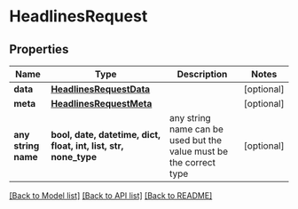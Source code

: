 # HeadlinesRequest


## Properties
Name | Type | Description | Notes
------------ | ------------- | ------------- | -------------
**data** | [**HeadlinesRequestData**](HeadlinesRequestData.md) |  | [optional] 
**meta** | [**HeadlinesRequestMeta**](HeadlinesRequestMeta.md) |  | [optional] 
**any string name** | **bool, date, datetime, dict, float, int, list, str, none_type** | any string name can be used but the value must be the correct type | [optional]

[[Back to Model list]](../README.md#documentation-for-models) [[Back to API list]](../README.md#documentation-for-api-endpoints) [[Back to README]](../README.md)


